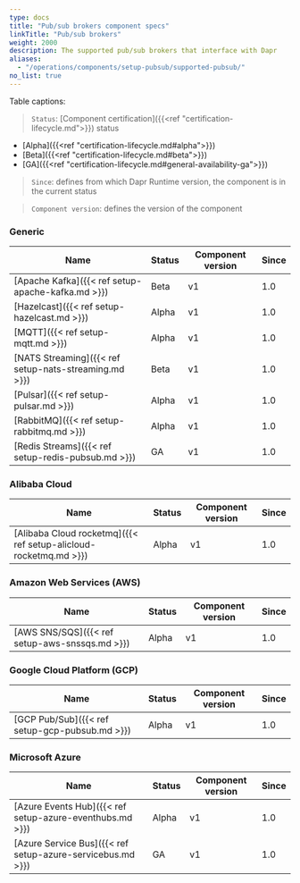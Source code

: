 ```yaml
---
type: docs
title: "Pub/sub brokers component specs"
linkTitle: "Pub/sub brokers"
weight: 2000
description: The supported pub/sub brokers that interface with Dapr
aliases: 
  - "/operations/components/setup-pubsub/supported-pubsub/"
no_list: true
---
```


Table captions:

> `Status`: [Component certification]({{<ref "certification-lifecycle.md">}}) status
  - [Alpha]({{<ref "certification-lifecycle.md#alpha">}})
  - [Beta]({{<ref "certification-lifecycle.md#beta">}})
  - [GA]({{<ref "certification-lifecycle.md#general-availability-ga">}})
> `Since`: defines from which Dapr Runtime version, the component is in the current status

> `Component version`: defines the version of the component
### Generic

| Name                                                  | Status | Component version | Since |
|-------------------------------------------------------|--------| -----| ------------- |
| [Apache Kafka]({{< ref setup-apache-kafka.md >}})     | Beta  | v1 | 1.0 |
| [Hazelcast]({{< ref setup-hazelcast.md >}})           | Alpha  | v1 | 1.0 |
| [MQTT]({{< ref setup-mqtt.md >}})                     | Alpha  | v1 | 1.0 |
| [NATS Streaming]({{< ref setup-nats-streaming.md >}}) | Beta  | v1 | 1.0 |
| [Pulsar]({{< ref setup-pulsar.md >}})                 | Alpha  | v1 | 1.0 |
| [RabbitMQ]({{< ref setup-rabbitmq.md >}})             | Alpha  | v1 | 1.0 |
| [Redis Streams]({{< ref setup-redis-pubsub.md >}})    | GA  | v1 | 1.0 |

### Alibaba Cloud
| Name                                              | Status | Component version | Since |
|---------------------------------------------------|--------| ---- |---------------|
| [Alibaba Cloud rocketmq]({{< ref setup-alicloud-rocketmq.md >}})           |  Alpha  | v1 | 1.0 |

### Amazon Web Services (AWS)

| Name                                              | Status | Component version | Since | 
|---------------------------------------------------|--------| ---- |---------------|
| [AWS SNS/SQS]({{< ref setup-aws-snssqs.md >}})    | Alpha  | v1 | 1.0 |

### Google Cloud Platform (GCP)

| Name                                              | Status | Component version | Since |
|---------------------------------------------------|--------| ---- | --------------|
| [GCP Pub/Sub]({{< ref setup-gcp-pubsub.md >}})    | Alpha  | v1 | 1.0 |

### Microsoft Azure

| Name                                                      | Status | Component version | Since |
|-----------------------------------------------------------|--------| ----------------| -- |
| [Azure Events Hub]({{< ref setup-azure-eventhubs.md >}})  | Alpha  | v1 | 1.0 |
| [Azure Service Bus]({{< ref setup-azure-servicebus.md >}})| GA  | v1 | 1.0 |
